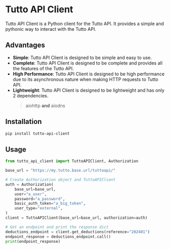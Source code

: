 # Tutto API Client
Tutto API Client is a Python client for the Tutto API. It provides a simple and pythonic way to interact with the Tutto API.

## Advantages
- **Simple**: Tutto API Client is designed to be simple and easy to use.
- **Complete**: Tutto API Client is designed to be complete and provides all the features of the Tutto API.
- **High Performance**: Tutto API Client is designed to be high performance due to its asynchronous nature when making HTTP requests to Tutto API.
- **Lightweight**: Tutto API Client is designed to be lightweight and has only 2 dependencies.
    > aiohttp **and** aiodns

## Installation
```bash
pip install tutto-api-client
```

## Usage
```python
from tutto_api_client import TuttoAPIClient, Authorization

base_url = "https://my.tutto.base.url/tuttoapi/"

# Create Authorization object and TuttoAPIClient
auth = Authorization(
    base_url=base_url,
    user="a_user",
    password="a_password",
    basic_auth_token="a_big_token",
    user_type="external",
)
client = TuttoAPIClient(base_url=base_url, authorization=auth)

# Get an endpoint and print the response dict
deductions_endpoint = client.get_deductions(reference="202401")
endpoint_response = deductions_endpoint.call()
print(endpoint_response)
```